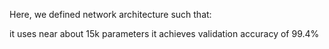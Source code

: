 
Here, we defined network architecture such that:

it uses near about 15k parameters
it achieves validation accuracy of 99.4% 
